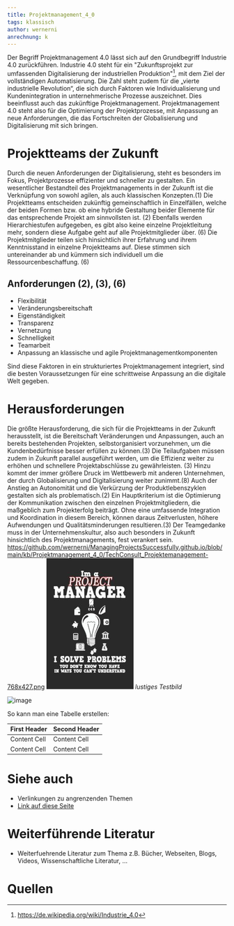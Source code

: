 ```yaml
---
title: Projektmanagement_4_0
tags: klassisch
author: wernerni
anrechnung: k
---
```

Der Begriff Projektmanagement 4.0 lässt sich auf den Grundbegriff Industrie 4.0 zurückführen. Industrie 4.0 steht für ein "Zukunftsprojekt zur umfassenden Digitalisierung der industriellen Produktion"[^1], mit dem Ziel der vollständigen Automatisierung. Die Zahl steht zudem für die „vierte industrielle Revolution“, die sich durch Faktoren wie Individualisierung und Kundenintegration in unternehmerische Prozesse auszeichnet. Dies beeinflusst auch das zukünftige Projektmanagement. Projektmanagement 4.0 steht also für die Optimierung der Projektprozesse, mit Anpassung an neue Anforderungen, die das Fortschreiten der Globalisierung und Digitalisierung mit sich bringen.    

# Projektteams der Zukunft

Durch die neuen Anforderungen der Digitalisierung, steht es besonders im Fokus, Projektprozesse effizienter und schneller zu gestalten. Ein wesentlicher Bestandteil des Projektmanagements in der Zukunft ist die Verknüpfung von sowohl agilen, als auch klassischen Konzepten.(1) Die Projektteams entscheiden zukünftig gemeinschaftlich in Einzelfällen, welche der beiden Formen bzw. ob eine hybride Gestaltung beider Elemente für das entsprechende Projekt am sinnvollsten ist. (2) Ebenfalls werden Hierarchiestufen aufgegeben, es gibt also keine einzelne Projektleitung mehr, sondern diese Aufgabe geht auf alle Projektmitglieder über. (6)  Die Projektmitglieder teilen sich hinsichtlich ihrer Erfahrung und ihrem Kenntnisstand in einzelne Projektteams auf. Diese stimmen sich untereinander ab und kümmern sich individuell um die Ressourcenbeschaffung. (6)

## Anforderungen (2), (3), (6)
*	Flexibilität
*	Veränderungsbereitschaft
*	Eigenständigkeit
*	Transparenz
* Vernetzung
*	Schnelligkeit
*	Teamarbeit
*	Anpassung an klassische und agile Projektmanagementkomponenten

Sind diese Faktoren in ein strukturiertes Projektmanagement integriert, sind die besten Voraussetzungen für eine schrittweise Anpassung an die digitale Welt gegeben. 

# Herausforderungen

Die größte Herausforderung, die sich für die Projektteams in der Zukunft herausstellt, ist die Bereitschaft Veränderungen und Anpassungen, auch an bereits bestehenden Projekten, selbstorganisiert vorzunehmen, um die Kundenbedürfnisse besser erfüllen zu können.(3) Die Teilaufgaben müssen zudem in Zukunft parallel ausgeführt werden, um die Effizienz weiter zu erhöhen und schnellere Projektabschlüsse zu gewährleisten. (3) Hinzu kommt der immer größere Druck im Wettbewerb mit anderen Unternehmen, der durch Globalisierung und Digitalisierung weiter zunimmt.(8) Auch der Anstieg an Autonomität und die Verkürzung der Produktlebenszyklen gestalten sich als problematisch.(2)
Ein Hauptkriterium ist die Optimierung der Kommunikation zwischen den einzelnen Projektmitgliedern, die maßgeblich zum Projekterfolg beiträgt. Ohne eine umfassende Integration und Koordination in diesem Bereich, können daraus Zeitverlusten, höhere Aufwendungen und Qualitätsminderungen resultieren.(3) Der Teamgedanke muss in der Unternehmenskultur, also auch besonders in Zukunft hinsichtlich des Projektmanagements, fest verankert sein.
https://github.com/wernerni/ManagingProjectsSuccessfully.github.io/blob/main/kb/Projektmanagement_4_0/TechConsult_Projektemanagement-768x427.png
![Beispielabbildung](Projektmanagement_4_0/test-file.jpg)
*lustiges Testbild*

![image](https://github.com/wernerni/ManagingProjectsSuccessfully.github.io/blob/main/kb/Projektmanagement_4_0/TechConsult_Projektemanagement-768x427.png) 





So kann man eine Tabelle erstellen:

| First Header  | Second Header |
| ------------- | ------------- |
| Content Cell  | Content Cell  |
| Content Cell  | Content Cell  |




# Siehe auch

* Verlinkungen zu angrenzenden Themen
* [Link auf diese Seite](Projektmanagement_4_0.md)

# Weiterführende Literatur

* Weiterfuehrende Literatur zum Thema z.B. Bücher, Webseiten, Blogs, Videos, Wissenschaftliche Literatur, ...

# Quellen

[^1]: https://de.wikipedia.org/wiki/Industrie_4.0
[^2]: https://www.projektassistenz-blog.de/projektmanagement-4-0-was-bedeutet-das/
[^3]: 
[^4]: 
